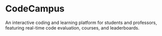 # CodeCampus
An interactive coding and learning platform for students and professors, featuring real-time code evaluation, courses, and leaderboards.
